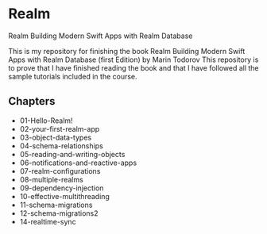 # Realm
Realm Building Modern Swift Apps with Realm Database




This is my repository for finishing the book Realm Building Modern Swift Apps with Realm Database (first Edition) by Marin Todorov
This repository is to prove that I have finished reading the book and that I have followed all the sample tutorials included in the course.


## Chapters
- 01-Hello-Realm!
- 02-your-first-realm-app
- 03-object-data-types
- 04-schema-relationships
- 05-reading-and-writing-objects
- 06-notifications-and-reactive-apps
- 07-realm-configurations
- 08-multiple-realms
- 09-dependency-injection
- 10-effective-multithreading
- 11-schema-migrations
- 12-schema-migrations2
- 14-realtime-sync

